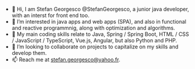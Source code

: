 - 👋 Hi, I am Stefan Georgesco @StefanGeorgesco, a junior java developer, with an interst for front end too.
- 👀 I’m interested in java apps and web apps (SPA), and also in functional and reactive programmnig, along with optimization and algorithms.
- 🌱 My main coding skills relate to Java, Spring / Spring Boot, HTML / CSS / JavaScript / TypeScript, Vue.js, Angular, but also Python and PHP.
- 💞️ I’m looking to collaborate on projects to capitalize on my skills and develop them.
- 📫 Reach me at stefan.georgesco@yahoo.fr.

<!---
StefanGeorgesco/StefanGeorgesco is a ✨ special ✨ repository because its `README.md` (this file) appears on your GitHub profile.
You can click the Preview link to take a look at your changes.
--->
